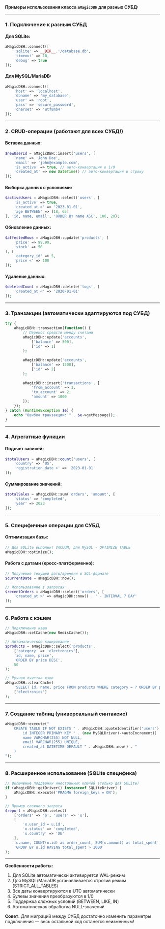 **Примеры использования класса `aMagicDBH` для разных СУБД:**

---

### 1. Подключение к разным СУБД
#### Для SQLite:
```php
aMagicDBH::connect([
    'sqlite' => __DIR__.'/database.db',
    'timeout' => 10,
    'debug' => true
]);
```

#### Для MySQL/MariaDB:
```php
aMagicDBH::connect([
    'host' => 'localhost',
    'dbname' => 'my_database',
    'user' => 'root',
    'pass' => 'secure_password',
    'charset' => 'utf8mb4'
]);
```

---

### 2. CRUD-операции (работают для всех СУБД!)
#### Вставка данных:
```php
$newUserId = aMagicDBH::insert('users', [
    'name' => 'John Doe',
    'email' => 'john@example.com',
    'is_active' => true, // авто-конвертация в 1/0
    'created_at' => new DateTime() // авто-конвертация в строку
]);
```

#### Выборка данных с условиями:
```php
$activeUsers = aMagicDBH::select('users', [
    'is_active' => true,
    'created_at >' => '2023-01-01',
    'age BETWEEN' => [18, 65]
], 'id, name, email', 'ORDER BY name ASC', 100, 20);
```

#### Обновление данных:
```php
$affectedRows = aMagicDBH::update('products', [
    'price' => 99.99,
    'stock' => 50
], [
    'category_id' => 5,
    'price <' => 100
]);
```

#### Удаление данных:
```php
$deletedCount = aMagicDBH::delete('logs', [
    'created_at <' => '2020-01-01'
]);
```

---

### 3. Транзакции (автоматически адаптируются под СУБД)
```php
try {
    aMagicDBH::transaction(function() {
        // Перенос средств между счетами
        aMagicDBH::update('accounts', 
            ['balance' => 500], 
            ['id' => 1]
        );
        
        aMagicDBH::update('accounts', 
            ['balance' => 1500], 
            ['id' => 2]
        );
        
        aMagicDBH::insert('transactions', [
            'from_account' => 1,
            'to_account' => 2,
            'amount' => 1000
        ]);
    });
} catch (RuntimeException $e) {
    echo "Ошибка транзакции: " . $e->getMessage();
}
```

---

### 4. Агрегатные функции
#### Подсчет записей:
```php
$totalUsers = aMagicDBH::count('users', [
    'country' => 'US',
    'registration_date >' => '2023-01-01'
]);
```

#### Суммирование значений:
```php
$totalSales = aMagicDBH::sum('orders', 'amount', [
    'status' => 'completed',
    'year' => 2023
]);
```

---

### 5. Специфичные операции для СУБД
#### Оптимизация базы:
```php
// Для SQLite выполнит VACUUM, для MySQL - OPTIMIZE TABLE
aMagicDBH::optimize();
```

#### Работа с датами (кросс-платформенно):
```php
// Получение текущей даты/времени в SQL-формате
$currentDate = aMagicDBH::now();

// Использование в запросах
$recentOrders = aMagicDBH::select('orders', [
    'created_at >' => aMagicDBH::now() . ' - INTERVAL 7 DAY'
]);
```

---

### 6. Работа с кэшем
```php
// Подключение кэша
aMagicDBH::setCache(new RedisCache());

// Автоматическое кэширование
$products = aMagicDBH::select('products', 
    ['category' => 'electronics'], 
    'id, name, price', 
    'ORDER BY price DESC', 
    50
);

// Ручная очистка кэша
aMagicDBH::clearCache(
    'SELECT id, name, price FROM products WHERE category = ? ORDER BY price DESC LIMIT 50',
    ['electronics']
);
```

---

### 7. Создание таблиц (универсальный синтаксис)
```php
aMagicDBH::execute("
    CREATE TABLE IF NOT EXISTS " . aMagicDBH::quoteIdentifier('users') . " (
        id INTEGER PRIMARY KEY " . (new MySQLDriver)->autoIncrement() . ",
        name VARCHAR(255) NOT NULL,
        email VARCHAR(255) UNIQUE,
        created_at DATETIME DEFAULT " . aMagicDBH::now() . "
    )
");
```

---

### 8. Расширенное использование (SQLite специфика)
```php
// Включение поддержки иностранных ключей (только для SQLite)
if (aMagicDBH::getDriver() instanceof SQLiteDriver) {
    aMagicDBH::execute('PRAGMA foreign_keys = ON');
}

// Пример сложного запроса
$report = aMagicDBH::select(
    ['orders' => 'o', 'users' => 'u'], 
    [
        'o.user_id = u.id',
        'o.status' => 'completed',
        'u.country' => 'DE'
    ],
    'u.name, COUNT(o.id) as order_count, SUM(o.amount) as total_spent',
    'GROUP BY u.id HAVING total_spent > 1000'
);
```

---

**Особенности работы:**
1. Для SQLite автоматически активируется WAL-режим
2. Для MySQL/MariaDB устанавливается строгий режим (STRICT_ALL_TABLES)
3. Все даты конвертируются в UTC автоматически
4. Булевы значения преобразуются в 1/0
5. Поддержка сложных условий (BETWEEN, LIKE, IN)
6. Автоматическая обработка NULL-значений

**Совет:** Для миграций между СУБД достаточно изменить параметры подключения — весь остальной код останется неизменным!
